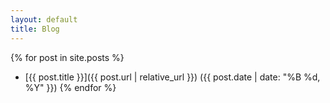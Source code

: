 ```yaml
---
layout: default
title: Blog
---
```


{% for post in site.posts %}
- [{{ post.title }}]({{ post.url | relative_url }}) ({{ post.date | date: "%B %d, %Y" }})
{% endfor %}
